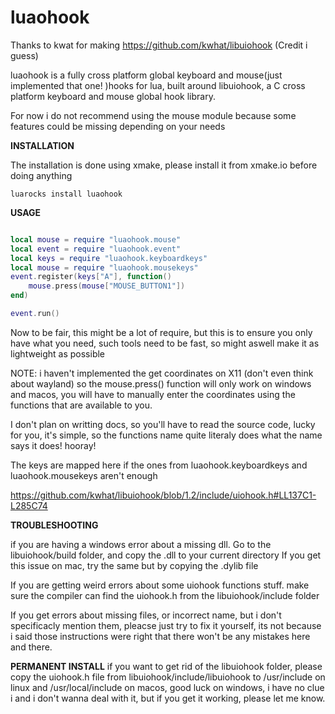 # luaohook

Thanks to kwat for making https://github.com/kwhat/libuiohook (Credit i guess)

luaohook is a fully cross platform global keyboard and mouse(just implemented that one! )hooks for lua, built around libuiohook, a C cross platform keyboard and mouse global hook library.

For now i do not recommend using the mouse module because some features could be missing depending on your needs

**INSTALLATION**

The installation is done using xmake, please install it from xmake.io before doing anything

```
luarocks install luaohook
```
**USAGE**

```lua

local mouse = require "luaohook.mouse"
local event = require "luaohook.event"
local keys = require "luaohook.keyboardkeys"
local mouse = require "luaohook.mousekeys"
event.register(keys["A"], function()
    mouse.press(mouse["MOUSE_BUTTON1"])
end)

event.run()

```

Now to be fair, this might be a lot of require, but this is to ensure you only have what you need, such tools need to be fast, so might aswell make it as lightweight as possible

NOTE: i haven't implemented the get coordinates on X11 (don't even think about wayland) so the mouse.press() function will only work on windows and macos, you will have to manually enter the coordinates using the functions that are available to you.

I don't plan on writting docs, so you'll have to read the source code, lucky for you, it's simple, so the functions name quite literaly does what the name says it does! hooray!

The keys are mapped here if the ones from luaohook.keyboardkeys and luaohook.mousekeys aren't enough

https://github.com/kwhat/libuiohook/blob/1.2/include/uiohook.h#LL137C1-L285C74


**TROUBLESHOOTING**

if you are having a windows error about a missing dll.
Go to the libuiohook/build folder, and copy the .dll to your current directory
If you get this issue on mac, try the same but by copying the .dylib file

If you are getting weird errors about some uiohook functions stuff. 
make sure the compiler can find the uiohook.h from the libuiohook/include folder

If you get errors about missing files, or incorrect name, but i don't specificacly mention them, pleacse just try to fix it yourself, its not because i said those instructions were right that there won't be any mistakes here and there.

**PERMANENT INSTALL**
if you want to get rid of the libuiohook folder, please copy the uiohook.h file from libuiohook/include/libuiohook to /usr/include on linux and /usr/local/include on macos, good luck on windows, i have no clue i and i don't wanna deal with it, but if you get it working, please let me know.
